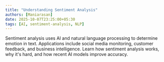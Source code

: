```yaml
---
title: "Understanding Sentiment Analysis"
authors: [Maniarasan]
date: 2025-10-07T23:25:00+05:30
tags: [AI, sentiment-analysis, NLP]
---
```

Sentiment analysis uses AI and natural language processing to determine emotion in text. Applications include social media monitoring, customer feedback, and business intelligence. Learn how sentiment analysis works, why it's hard, and how recent AI models improve accuracy.
